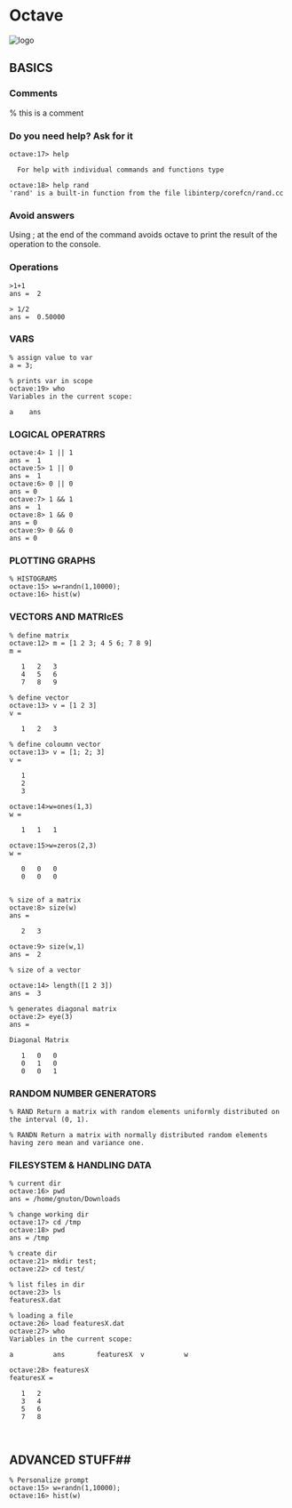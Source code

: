 # Octave #
![logo]()


## BASICS ##
### Comments ###
% this is a comment

### Do you need help? Ask for it ###
````
octave:17> help 

  For help with individual commands and functions type

octave:18> help rand
'rand' is a built-in function from the file libinterp/corefcn/rand.cc
````

### Avoid answers ###
Using ; at the end of the command avoids octave to print the result of the operation to the console.

### Operations ###
````
>1+1
ans =  2

> 1/2
ans =  0.50000
````

### VARS ###
````
% assign value to var
a = 3;

% prints var in scope
octave:19> who
Variables in the current scope:

a    ans
````

### LOGICAL OPERATRRS ###
````
octave:4> 1 || 1
ans =  1
octave:5> 1 || 0
ans =  1
octave:6> 0 || 0
ans = 0
octave:7> 1 && 1
ans =  1
octave:8> 1 && 0
ans = 0
octave:9> 0 && 0
ans = 0

````

### PLOTTING GRAPHS ###
````
% HISTOGRAMS
octave:15> w=randn(1,10000);
octave:16> hist(w)

````

### VECTORS AND MATRIcES ###
````
% define matrix
octave:12> m = [1 2 3; 4 5 6; 7 8 9]
m =

   1   2   3
   4   5   6
   7   8   9

% define vector
octave:13> v = [1 2 3]
v =

   1   2   3

% define coloumn vector
octave:13> v = [1; 2; 3]
v =

   1
   2   
   3

octave:14>w=ones(1,3)
w =

   1   1   1
   
octave:15>w=zeros(2,3)
w =

   0   0   0
   0   0   0
   
   
% size of a matrix
octave:8> size(w)
ans =

   2   3

octave:9> size(w,1)
ans =  2

% size of a vector

octave:14> length([1 2 3])
ans =  3

% generates diagonal matrix
octave:2> eye(3)
ans =

Diagonal Matrix

   1   0   0
   0   1   0
   0   0   1
````

### RANDOM NUMBER GENERATORS ###
````
% RAND Return a matrix with random elements uniformly distributed on the interval (0, 1).

% RANDN Return a matrix with normally distributed random elements having zero mean and variance one.

````

### FILESYSTEM & HANDLING DATA ###
````
% current dir
octave:16> pwd
ans = /home/gnuton/Downloads

% change working dir
octave:17> cd /tmp
octave:18> pwd
ans = /tmp

% create dir
octave:21> mkdir test;
octave:22> cd test/

% list files in dir
octave:23> ls
featuresX.dat

% loading a file
octave:26> load featuresX.dat
octave:27> who
Variables in the current scope:

a          ans        featuresX  v          w

octave:28> featuresX
featuresX =

   1   2
   3   4
   5   6
   7   8



````

## ADVANCED STUFF##
````
% Personalize prompt
octave:15> w=randn(1,10000);
octave:16> hist(w)
